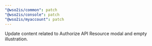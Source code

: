 ```yaml
---
"@wso2is/common": patch
"@wso2is/console": patch
"@wso2is/myaccount": patch
---
```


Update content related to Authorize API Resource modal and empty illustration.
